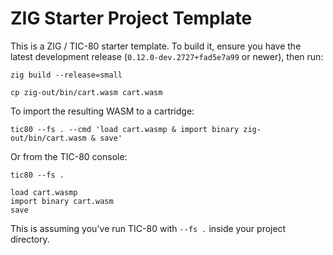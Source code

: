 # ZIG Starter Project Template

This is a ZIG / TIC-80 starter template. To build it, ensure you have the latest development release (`0.12.0-dev.2727+fad5e7a99` or newer), then run:

```
zig build --release=small

cp zig-out/bin/cart.wasm cart.wasm
```

To import the resulting WASM to a cartridge:

```
tic80 --fs . --cmd 'load cart.wasmp & import binary zig-out/bin/cart.wasm & save'
```

Or from the TIC-80 console:

```
tic80 --fs .

load cart.wasmp
import binary cart.wasm
save
```

This is assuming you've run TIC-80 with `--fs .` inside your project directory.

